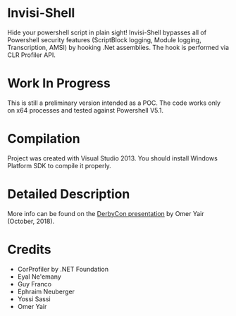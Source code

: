 # Invisi-Shell
Hide your powershell script in plain sight! Invisi-Shell bypasses all of Powershell security features (ScriptBlock logging, Module logging, Transcription, AMSI) by hooking .Net assemblies. The hook is performed via CLR Profiler API.

# Work In Progress
This is still a preliminary version intended as a POC. The code works only on x64 processes and tested against Powershell V5.1.

# Compilation
Project was created with Visual Studio 2013. You should install Windows Platform SDK to compile it properly.

# Detailed Description
More info can be found on the [DerbyCon presentation](http://www.irongeek.com/i.php?page=videos/derbycon8/track-3-15-goodbye-obfuscation-hello-invisi-shell-hiding-your-powershell-script-in-plain-sight-omer-yair) by Omer Yair (October, 2018).

# Credits
 - CorProfiler by .NET Foundation
 - Eyal Ne'emany
 - Guy Franco
 - Ephraim Neuberger
 - Yossi Sassi
 - Omer Yair
